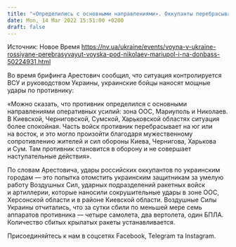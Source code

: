 ```yaml
---
title: "«Определились с основными направлениями». Оккупанты перебрасывают часть войск на юг или восток — Арестович"
date: Mon, 14 Mar 2022 15:51:00 +0200
draft: false
---
```

Источник: Новое Время https://nv.ua/ukraine/events/voyna-v-ukraine-rossiyane-perebrasyvayut-voyska-pod-nikolaev-mariupol-i-na-donbass-50224931.html


 Во время брифинга Арестович сообщил, что ситуация контролируется ВСУ и руководством Украины, украинские бойцы наносят мощные удары по противнику:

«Можно сказать, что противник определился с основными направлениями оперативных усилий: зона ООС, Мариуполь и Николаев. В Киевской, Черниговской, Сумской, Харьковской областях ситуация более спокойная. Часть войск противник перебрасывает на юг или на восток, и это могло произойти благодаря мужественному сопротивлению жителей и сил обороны Киева, Чернигова, Харькова и Сум. Там противник становится в оборону и не совершает наступательные действия».

По словам Арестовича, удары российских оккупантов по украинским городам — это попытка отомстить украинским защитникам за умелую работу Воздушных Сил, ударных подразделений ракетных войск и артиллерии, которые наносили сокрушительные удары в зоне ООС, Херсонской области и в районе Киевской области. Воздушные Силы Украины отчитались, что за сутки сбили по меньшей мере семь аппаратов противника — четыре самолета, два вертолета, один БПЛА. Количество сбитых крылатых ракеты устанавливается.

Присоединяйтесь к нам в соцсетях Facebook, Telegram та Instagram.
